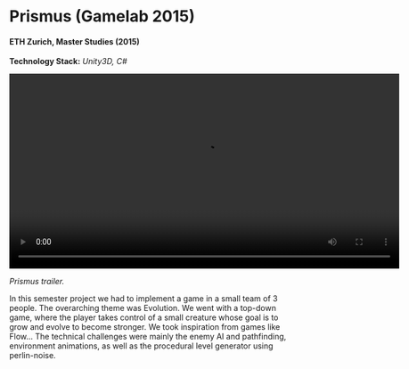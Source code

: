 # Prismus (Gamelab 2015)

#### ETH Zurich, Master Studies (2015)
**Technology Stack:** *Unity3D, C#*

<video src="videos/prismus.mp4" width="700" controls></video> 

*Prismus trailer.*

In this semester project we had to implement a game in a small team of 3 people. The overarching theme was Evolution. We went with a top-down game, where the player takes control of a small creature whose goal is to grow and evolve to become stronger. We took inspiration from games like Flow... The technical challenges were mainly the enemy AI and pathfinding, environment animations, as well as the procedural level generator using perlin-noise.

 



